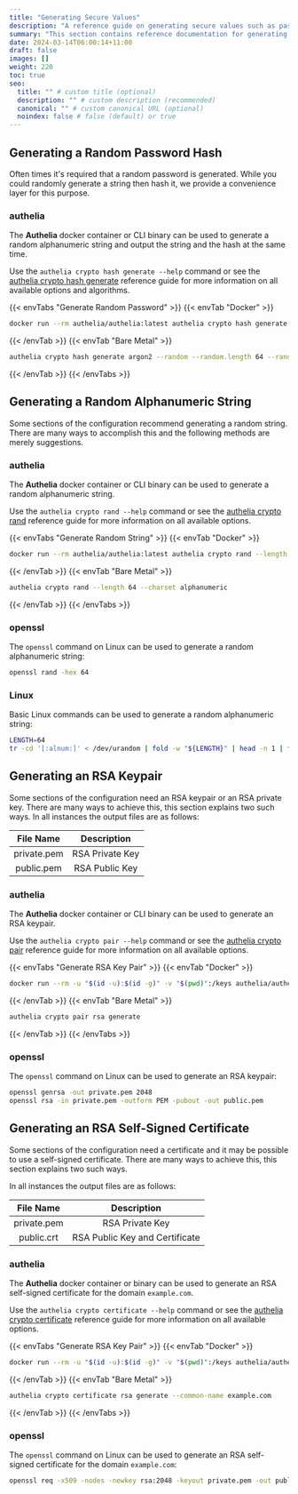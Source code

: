 ```yaml
---
title: "Generating Secure Values"
description: "A reference guide on generating secure values such as password hashes, password strings, and cryptography keys"
summary: "This section contains reference documentation for generating secure values such as password hashes, password strings, and cryptography keys."
date: 2024-03-14T06:00:14+11:00
draft: false
images: []
weight: 220
toc: true
seo:
  title: "" # custom title (optional)
  description: "" # custom description (recommended)
  canonical: "" # custom canonical URL (optional)
  noindex: false # false (default) or true
---
```


## Generating a Random Password Hash

Often times it's required that a random password is generated. While you could randomly generate a string then hash it,
we provide a convenience layer for this purpose.

### authelia

The __Authelia__ docker container or CLI binary can be used to generate a random alphanumeric string and output the
string and the hash at the same time.

Use the `authelia crypto hash generate --help` command or see the [authelia crypto hash generate] reference guide for
more information on all available options and algorithms.

{{< envTabs "Generate Random Password" >}}
{{< envTab "Docker" >}}
```bash
docker run --rm authelia/authelia:latest authelia crypto hash generate argon2 --random --random.length 64 --random.charset alphanumeric
```
{{< /envTab >}}
{{< envTab "Bare Metal" >}}
```bash
authelia crypto hash generate argon2 --random --random.length 64 --random.charset alphanumeric
```
{{< /envTab >}}
{{< /envTabs >}}

## Generating a Random Alphanumeric String

Some sections of the configuration recommend generating a random string. There are many ways to accomplish this and the
following methods are merely suggestions.

### authelia

The __Authelia__ docker container or CLI binary can be used to generate a random alphanumeric string.

Use the `authelia crypto rand --help` command or see the [authelia crypto rand] reference guide for more information on
all available options.

{{< envTabs "Generate Random String" >}}
{{< envTab "Docker" >}}
```bash
docker run --rm authelia/authelia:latest authelia crypto rand --length 64 --charset alphanumeric
```
{{< /envTab >}}
{{< envTab "Bare Metal" >}}
```bash
authelia crypto rand --length 64 --charset alphanumeric
```
{{< /envTab >}}
{{< /envTabs >}}

### openssl

The `openssl` command on Linux can be used to generate a random alphanumeric string:

```bash
openssl rand -hex 64
```

### Linux

Basic Linux commands can be used to generate a random alphanumeric string:

```bash
LENGTH=64
tr -cd '[:alnum:]' < /dev/urandom | fold -w "${LENGTH}" | head -n 1 | tr -d '\n' ; echo
```

## Generating an RSA Keypair

Some sections of the configuration need an RSA keypair or an RSA private key. There are many ways to achieve this, this
section explains two such ways. In all instances the output files are as follows:

|  File Name  |   Description   |
|:-----------:|:---------------:|
| private.pem | RSA Private Key |
| public.pem  | RSA Public Key  |

### authelia

The __Authelia__ docker container or CLI binary can be used to generate an RSA keypair.

Use the `authelia crypto pair --help` command or see the [authelia crypto pair] reference guide for more
information on all available options.

{{< envTabs "Generate RSA Key Pair" >}}
{{< envTab "Docker" >}}
```bash
docker run --rm -u "$(id -u):$(id -g)" -v "$(pwd)":/keys authelia/authelia:latest authelia crypto pair rsa generate --directory /keys
```
{{< /envTab >}}
{{< envTab "Bare Metal" >}}
```bash
authelia crypto pair rsa generate
```
{{< /envTab >}}
{{< /envTabs >}}

### openssl

The `openssl` command on Linux can be used to generate an RSA keypair:

```bash
openssl genrsa -out private.pem 2048
openssl rsa -in private.pem -outform PEM -pubout -out public.pem
```

## Generating an RSA Self-Signed Certificate

Some sections of the configuration need a certificate and it may be possible to use a self-signed certificate. There are
many ways to achieve this, this section explains two such ways.

In all instances the output files are as follows:

|  File Name  |          Description           |
|:-----------:|:------------------------------:|
| private.pem |        RSA Private Key         |
| public.crt  | RSA Public Key and Certificate |

### authelia

The __Authelia__ docker container or binary can be used to generate an RSA self-signed certificate for the
domain `example.com`.

Use the `authelia crypto certificate --help` command or see the [authelia crypto certificate] reference guide for more
information on all available options.

{{< envTabs "Generate RSA Key Pair" >}}
{{< envTab "Docker" >}}
```bash
docker run --rm -u "$(id -u):$(id -g)" -v "$(pwd)":/keys authelia/authelia:latest authelia crypto certificate rsa generate --common-name example.com --directory /keys
```
{{< /envTab >}}
{{< envTab "Bare Metal" >}}
```bash
authelia crypto certificate rsa generate --common-name example.com
```
{{< /envTab >}}
{{< /envTabs >}}

### openssl

The `openssl` command on Linux can be used to generate an RSA self-signed certificate for the domain
`example.com`:

```bash
openssl req -x509 -nodes -newkey rsa:2048 -keyout private.pem -out public.crt -sha256 -days 365 -subj '/CN=example.com'
```

[authelia crypto hash generate]: ../cli/authelia/authelia_crypto_hash_generate.md
[authelia crypto rand]: ../cli/authelia/authelia_crypto_rand.md
[authelia crypto pair]: ../cli/authelia/authelia_crypto_pair.md
[authelia crypto certificate]: ../cli/authelia/authelia_crypto_certificate.md
